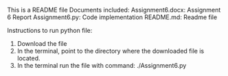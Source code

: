 This is a README file
Documents included: 
  Assignment6.docx: Assignment 6 Report
  Assignment6.py: Code implementation
  README.md: Readme file

Instructions to run python file: 
1. Download the file
2. In the terminal, point to the directory where the downloaded file is located.
3. In the terminal run the file with command: ./Assignment6.py

